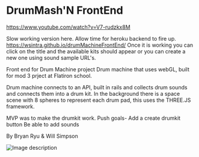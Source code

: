# DrumMash'N FrontEnd
https://www.youtube.com/watch?v=V7-rudzkx8M

Slow working version here. Allow time for heroku backend to fire up.
https://wsintra.github.io/drumMachineFrontEnd/
Once it is working you can click on the title and the available kits should appear or you can create a new one using sound sample URL's.


Front end for Drum Machine project
Drum machine that uses webGL, built for mod 3 prject at Flatiron school.

Drum machine connects to an API, built in rails and collects drum sounds and connects them into a drum kit.
In the background there is a space scene with 8 spheres to represent each drum pad, this uses the THREE.JS framework.



MVP was to make the drumkit work.
Push goals-
           Add a create drumkit button
           Be able to add sounds
           
           
           
By
Bryan Ryu
&
Will Simpson

![Image description](https://i.imgur.com/YANWw6C.png)
